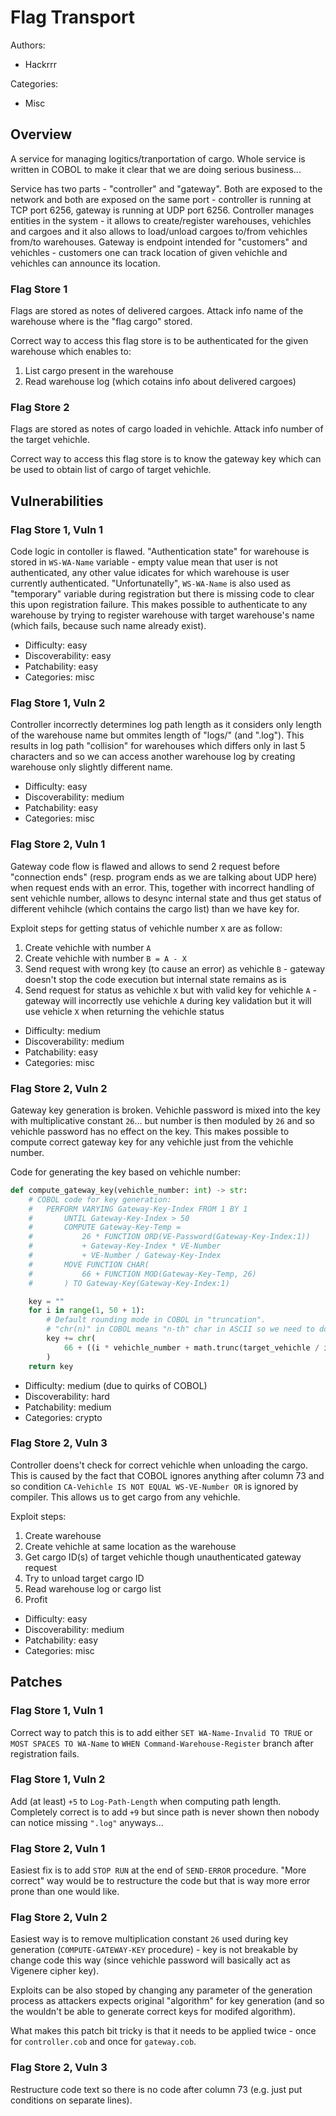 Flag Transport
================

Authors:
* Hackrrr

Categories:
* Misc

Overview
--------
A service for managing logitics/tranportation of cargo. Whole service is written in COBOL to make it clear that we are doing serious business...

Service has two parts - "controller" and "gateway". Both are exposed to the network and both are exposed on the same port - controller is running at TCP port 6256, gateway is running at UDP port 6256. Controller manages entities in the system - it allows to create/register warehouses, vehichles and cargoes and it also allows to load/unload cargoes to/from vehichles from/to warehouses. Gateway is endpoint intended for "customers" and vehichles - customers one can track location of given vehichle and vehichles can announce its location.


### Flag Store 1
Flags are stored as notes of delivered cargoes. Attack info name of the warehouse where is the "flag cargo" stored. 

Correct way to access this flag store is to be authenticated for the given warehouse which enables to:
1. List cargo present in the warehouse
2. Read warehouse log (which cotains info about delivered cargoes)


### Flag Store 2
Flags are stored as notes of cargo loaded in vehichle. Attack info number of the target vehichle. 

Correct way to access this flag store is to know the gateway key which can be used to obtain list of cargo of target vehichle.

Vulnerabilities
---------------

### Flag Store 1, Vuln 1
Code logic in contoller is flawed. "Authentication state" for warehouse is stored in `WS-WA-Name` variable - empty value mean that user is not authenticated, any other value idicates for which warehouse is user currently authenticated. "Unfortunatelly", `WS-WA-Name` is also used as "temporary" variable during registration but there is missing code to clear this upon registration failure. This makes possible to authenticate to any warehouse by trying to register warehouse with target warehouse's name (which fails, because such name already exist).  

* Difficulty: easy
* Discoverability: easy
* Patchability: easy
* Categories: misc

### Flag Store 1, Vuln 2
Controller incorrectly determines log path length as it considers only length of the warehouse name but ommites length of "logs/" (and ".log"). This results in log path "collision" for warehouses which differs only in last 5 characters and so we can access another warehouse log by creating warehouse only slightly different name.

* Difficulty: easy
* Discoverability: medium
* Patchability: easy
* Categories: misc

### Flag Store 2, Vuln 1
Gateway code flow is flawed and allows to send 2 request before "connection ends" (resp. program ends as we are talking about UDP here) when request ends with an error. This, together with incorrect handling of sent vehichle number, allows to desync internal state and thus get status of different vehihcle (which contains the cargo list) than we have key for.

Exploit steps for getting status of vehichle number `X` are as follow:
1. Create vehichle with number `A`
2. Create vehichle with number `B = A - X`
3. Send request with wrong key (to cause an error) as vehichle `B` - gateway doesn't stop the code execution but internal state remains as is
4. Send request for status as vehichle `X` but with valid key for vehichle `A` - gateway will incorrectly use vehichle `A` during key validation but it will use vehicle `X` when returning the vehichle status

* Difficulty: medium
* Discoverability: medium
* Patchability: easy
* Categories: misc

### Flag Store 2, Vuln 2
Gateway key generation is broken. Vehichle password is mixed into the key with multiplicative constant `26`... but number is then moduled by `26` and so vehichle password has no effect on the key. This makes possible to compute correct gateway key for any vehichle just from the vehichle number.

Code for generating the key based on vehichle number:
```py
def compute_gateway_key(vehichle_number: int) -> str:
    # COBOL code for key generation:
    #   PERFORM VARYING Gateway-Key-Index FROM 1 BY 1
    #       UNTIL Gateway-Key-Index > 50
    #       COMPUTE Gateway-Key-Temp =
    #           26 * FUNCTION ORD(VE-Password(Gateway-Key-Index:1))
    #           + Gateway-Key-Index * VE-Number
    #           + VE-Number / Gateway-Key-Index
    #       MOVE FUNCTION CHAR(
    #           66 + FUNCTION MOD(Gateway-Key-Temp, 26)
    #       ) TO Gateway-Key(Gateway-Key-Index:1)

    key = ""
    for i in range(1, 50 + 1):
        # Default rounding mode in COBOL in "truncation".
        # "chr(n)" in COBOL means "n-th" char in ASCII so we need to do `- 1`.
        key += chr(
            66 + ((i * vehichle_number + math.trunc(target_vehichle / i)) % 26) - 1
        )
    return key
```

* Difficulty: medium (due to quirks of COBOL)
* Discoverability: hard
* Patchability: medium
* Categories: crypto


### Flag Store 2, Vuln 3
Controller doens't check for correct vehichle when unloading the cargo. This is caused by the fact that COBOL ignores anything after column 73 and so condition `CA-Vehichle IS NOT EQUAL WS-VE-Number OR` is ignored by compiler. This allows us to get cargo from any vehichle.

Exploit steps:
1. Create warehouse
2. Create vehichle at same location as the warehouse
3. Get cargo ID(s) of target vehichle though unauthenticated gateway request
4. Try to unload target cargo ID
5. Read warehouse log or cargo list
6. Profit  

* Difficulty: easy
* Discoverability: medium
* Patchability: easy
* Categories: misc


Patches
-------

### Flag Store 1, Vuln 1
Correct way to patch this is to add either `SET WA-Name-Invalid TO TRUE` or `MOST SPACES TO WA-Name` to `WHEN Command-Warehouse-Register` branch after registration fails.

### Flag Store 1, Vuln 2
Add (at least) `+5` to `Log-Path-Length` when computing path length. Completely correct is to add `+9` but since path is never shown then nobody can notice missing `".log"` anyways... 

### Flag Store 2, Vuln 1
Easiest fix is to add `STOP RUN` at the end of `SEND-ERROR` procedure. "More correct" way would be to restructure the code but that is way more error prone than one would like.

### Flag Store 2, Vuln 2
Easiest way is to remove multiplication constant `26` used during key generation (`COMPUTE-GATEWAY-KEY` procedure) - key is not breakable by change code this way (since vehichle password will basically act as Vigenere cipher key).

Exploits can be also stoped by changing any parameter of the generation process as attackers expects original "algorithm" for key generation (and so the wouldn't be able to generate correct keys for modifed algorithm).

What makes this patch bit tricky is that it needs to be applied twice - once for `controller.cob` and once for `gateway.cob`.

### Flag Store 2, Vuln 3
Restructure code text so there is no code after column 73 (e.g. just put conditions on separate lines).

